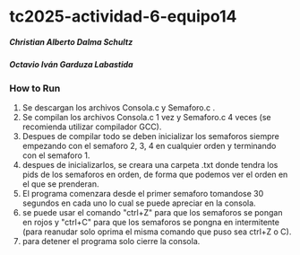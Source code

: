 # tc2025-actividad-6-equipo14
##### Christian Alberto Dalma Schultz
##### Octavio Iván Garduza Labastida 

### How to Run

1. Se descargan los archivos Consola.c y Semaforo.c .
2. Se compilan los archivos Consola.c 1 vez y Semaforo.c 4 veces (se recomienda utilizar compilador GCC).
3. Despues de compilar todo se deben inicializar los semaforos siempre empezando con el semaforo 2, 3, 4 en cualquier orden y terminando con el semaforo 1.
4. despues de inicializarlos, se creara una carpeta .txt donde tendra los pids de los semaforos en orden, de forma que podemos ver el orden en el que se prenderan.
5. El programa comenzara desde el primer semaforo tomandose 30 segundos en cada uno lo cual se puede apreciar en la consola.
6. se puede usar el comando "ctrl+Z" para que los semaforos se pongan en rojos y "ctrl+C" para que los semaforos se pongna en intermitente (para reanudar solo oprima el misma comando que puso sea ctrl+Z o C).
7. para detener el programa solo cierre la consola.

